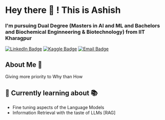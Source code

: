 # Hey there 👋 ! This is Ashish
### I'm pursuing Dual Degree (Masters in AI and ML and Bachelors and Biochemical Enginneering & Biotechnology) from IIT Kharagpur

[![LinkedIn Badge](https://img.shields.io/badge/-LinkedIn-0077b5?style=flat-square&logo=Linkedin&logoColor=white)](https://www.linkedin.com/in/ashish-kumar-iitkgp/)
[![Kaggle Badge](https://img.shields.io/badge/-Kaggle-1DA1F2?style=flat-square&logo=Kaggle&logoColor=white)]((https://www.kaggle.com/ashishkumarak))
[![Email Badge](https://img.shields.io/badge/-Email-DB4437?style=flat-square&logo=Gmail&logoColor=white)](mailto:ashish28082002.ak0@gmail.com)

## About Me 🚀

Giving more priority to Why than How 

## 🌱 Currently learning about 📚

- Fine tuning aspects of the Language Models
- Information Retrieval with the taste of LLMs [RAG]

<!-- ## GitHub Stats:

<p>
   <img width="766em" src="https://github-profile-trophy.vercel.app/?username=ashishkumarak&no-frame=true&row=1&column=7" /> <br> -->
<!--   <img height="160em" src="https://github-readme-stats.vercel.app/api?username=ashishkumarak&show_icons=true&hide_border=true&count_private=true&include_all_commits=true&hide=contribs" />
  <img height="160em" src="https://github-readme-stats.vercel.app/api/top-langs/?username=ashishkumarak&show_icons=true&hide_border=true&layout=compact&langs_count=10"/>
</p> -->
